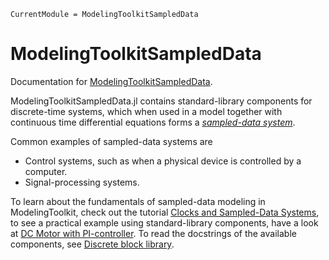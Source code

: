 ```@meta
CurrentModule = ModelingToolkitSampledData
```

# ModelingToolkitSampledData

Documentation for [ModelingToolkitSampledData](https://github.com/JuliaComputing/ModelingToolkitSampledData.jl).

ModelingToolkitSampledData.jl contains standard-library components for discrete-time systems, which when used in a model together with continuous time differential equations forms a [_sampled-data system_](https://en.wikipedia.org/wiki/Sampled_data_system).

Common examples of sampled-data systems are
- Control systems, such as when a physical device is controlled by a computer.
- Signal-processing systems.

To learn about the fundamentals of sampled-data modeling in ModelingToolkit, check out the tutorial [Clocks and Sampled-Data Systems](@ref), to see a practical example using standard-library components, have a look at [DC Motor with PI-controller](@ref). To read the docstrings of the available components, see [Discrete block library](@ref).